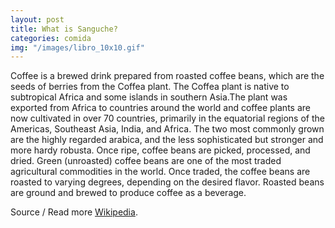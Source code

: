 ```yaml
---
layout: post
title: What is Sanguche?
categories: comida
img: "/images/libro_10x10.gif"
---
```



Coffee is a brewed drink prepared from roasted coffee beans, which are the seeds of berries from the Coffea plant. The Coffea plant is native to subtropical Africa and some islands in southern Asia.The plant was exported from Africa to countries around the world and coffee plants are now cultivated in over 70 countries, primarily in the equatorial regions of the Americas, Southeast Asia, India, and Africa. The two most commonly grown are the highly regarded arabica, and the less sophisticated but stronger and more hardy robusta. Once ripe, coffee beans are picked, processed, and dried. Green (unroasted) coffee beans are one of the most traded agricultural commodities in the world. Once traded, the coffee beans are roasted to varying degrees, depending on the desired flavor. Roasted beans are ground and brewed to produce coffee as a beverage.

Source / Read more [Wikipedia](https://en.wikipedia.org/wiki/Coffee).
